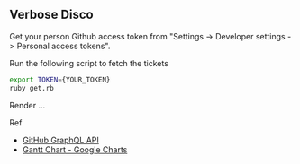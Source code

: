 ## Verbose Disco

Get your person Github access token from "Settings -> Developer settings -> Personal access tokens".

Run the following script to fetch the tickets

```sh
export TOKEN={YOUR_TOKEN}
ruby get.rb
```

Render ...

Ref

* [GitHub GraphQL API](https://developer.github.com/v4/explorer/)
* [Gantt Chart - Google Charts](https://developers.google.com/chart/interactive/docs/gallery/ganttchart)


